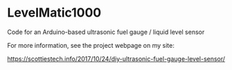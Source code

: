 # LevelMatic1000
Code for an Arduino-based ultrasonic fuel gauge / liquid level sensor

For more information, see the project webpage on my site:

https://scottiestech.info/2017/10/24/diy-ultrasonic-fuel-gauge-level-sensor/
